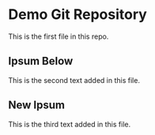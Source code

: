# Demo Git Repository

This is the first file in this repo.

## Ipsum Below

This is the second text added in this file.

## New Ipsum

This is the third text added in this file.